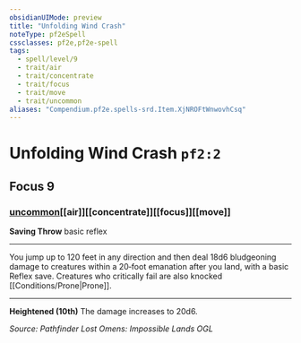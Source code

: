 ```yaml
---
obsidianUIMode: preview
title: "Unfolding Wind Crash"
noteType: pf2eSpell
cssclasses: pf2e,pf2e-spell
tags:
  - spell/level/9
  - trait/air
  - trait/concentrate
  - trait/focus
  - trait/move
  - trait/uncommon
aliases: "Compendium.pf2e.spells-srd.Item.XjNROFtWnwovhCsq" 
---
```

# Unfolding Wind Crash  `pf2:2`  
## Focus 9
### [uncommon](uncommon "Uncommon Rarity Trait")[[air]][[concentrate]][[focus]][[move]]

**Saving Throw** basic reflex
* * * 
You jump up to 120 feet in any direction and then deal 18d6 bludgeoning damage to creatures within a 20‐foot emanation after you land, with a basic Reflex save. Creatures who critically fail are also knocked [[Conditions/Prone|Prone]].

* * *

**Heightened (10th)** The damage increases to 20d6.

*Source: Pathfinder Lost Omens: Impossible Lands*
*OGL*